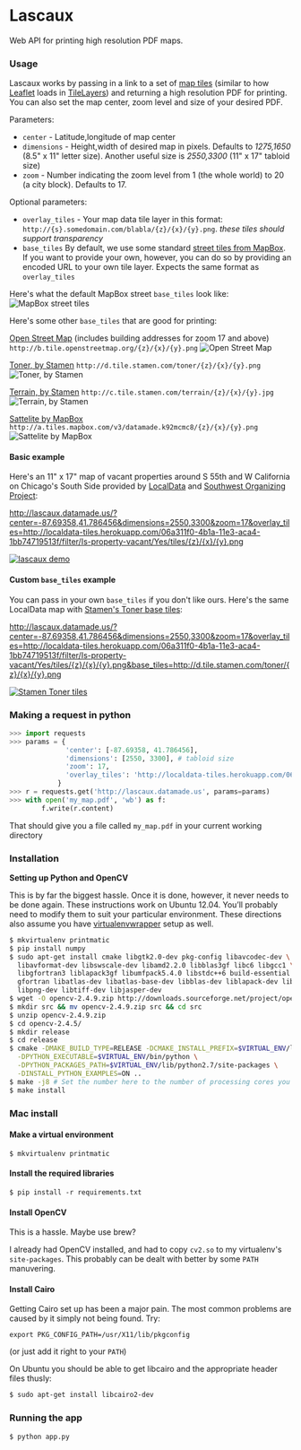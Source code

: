 # Lascaux

Web API for printing high resolution PDF maps.

### Usage
Lascaux works by passing in a link to a set of [map tiles](https://www.mapbox.com/foundations/how-web-maps-work/) (similar to how [Leaflet](http://leafletjs.com/) loads in [TileLayers](http://leafletjs.com/reference.html#tilelayer)) and returning a high resolution PDF for printing. You can also set the map center, zoom level and size of your desired PDF.

Parameters:
* `center` - Latitude,longitude of map center
* `dimensions` - Height,width of desired map in pixels. Defaults to *1275,1650* (8.5" x 11" letter size). Another useful size is *2550,3300* (11" x 17" tabloid size)
* `zoom` - Number indicating the zoom level from 1 (the whole world) to 20 (a city block). Defaults to 17.

Optional parameters:
* `overlay_tiles` - Your map data tile layer in this format: `http://{s}.somedomain.com/blabla/{z}/{x}/{y}.png`. *these tiles should support transparency*
* `base_tiles` By default, we use some standard [street tiles from MapBox](https://a.tiles.mapbox.com/v4/datamade.hnmob3j3/page.html?access_token=pk.eyJ1IjoiZGF0YW1hZGUiLCJhIjoiaXhhVGNrayJ9.0yaccougI3vSAnrKaB00vA#3/0.00/0.00). If you want to provide your own, however, you can do so by providing an encoded URL to your own tile layer. Expects the same format as `overlay_tiles`

Here's what the default MapBox street `base_tiles` look like:
![MapBox street tiles](https://raw.githubusercontent.com/datamade/lascaux/master/media/base-tiles.png)

Here's some other `base_tiles` that are good for printing:

[Open Street Map](http://www.openstreetmap.org/#map=13/41.8846/-87.6822) (includes building addresses for zoom 17 and above) `http://b.tile.openstreetmap.org/{z}/{x}/{y}.png`
![Open Street Map](https://raw.githubusercontent.com/datamade/lascaux/master/media/openstreetmap-tiles.png)

[Toner, by Stamen](http://maps.stamen.com/#toner/12/37.7706/-122.3782) `http://d.tile.stamen.com/toner/{z}/{x}/{y}.png`
![Toner, by Stamen](https://raw.githubusercontent.com/datamade/lascaux/master/media/stamen-toner-tiles.png)

[Terrain, by Stamen](http://maps.stamen.com/#terrain/12/37.7706/-122.3782) `http://c.tile.stamen.com/terrain/{z}/{x}/{y}.jpg`
![Terrain, by Stamen](https://raw.githubusercontent.com/datamade/lascaux/master/media/stamen-terrain-tiles.png)

[Sattelite by MapBox](https://a.tiles.mapbox.com/v4/datamade.k92mcmc8/page.html?access_token=pk.eyJ1IjoiZGF0YW1hZGUiLCJhIjoiaXhhVGNrayJ9.0yaccougI3vSAnrKaB00vA#3/44.47/-100.81) `http://a.tiles.mapbox.com/v3/datamade.k92mcmc8/{z}/{x}/{y}.png`
![Sattelite by MapBox](https://raw.githubusercontent.com/datamade/lascaux/master/media/mapbox-sattelite-tiles.png)

#### Basic example
Here's an 11" x 17" map of vacant properties around S 55th and W California on Chicago's South Side provided by [LocalData](http://localdata.com/) and [Southwest Organizing Project](http://www.swopchicago.org):

http://lascaux.datamade.us/?center=-87.69358,41.786456&dimensions=2550,3300&zoom=17&overlay_tiles=http://localdata-tiles.herokuapp.com/06a311f0-4b1a-11e3-aca4-1bb74719513f/filter/Is-property-vacant/Yes/tiles/{z}/{x}/{y}.png

[![lascaux demo](https://raw.githubusercontent.com/datamade/lascaux/master/media/lascaux-demo.png)](http://lascaux.datamade.us/?center=-87.69358,41.786456&dimensions=2550,3300&zoom=17&overlay_tiles=http://localdata-tiles.herokuapp.com/06a311f0-4b1a-11e3-aca4-1bb74719513f/filter/Is-property-vacant/Yes/tiles/{z}/{x}/{y}.png)

#### Custom `base_tiles` example
You can pass in your own `base_tiles` if you don't like ours. Here's the same LocalData map with [Stamen's Toner base tiles](http://maps.stamen.com/toner/#12/37.7706/-122.3782):

http://lascaux.datamade.us/?center=-87.69358,41.786456&dimensions=2550,3300&zoom=17&overlay_tiles=http://localdata-tiles.herokuapp.com/06a311f0-4b1a-11e3-aca4-1bb74719513f/filter/Is-property-vacant/Yes/tiles/{z}/{x}/{y}.png&base_tiles=http://d.tile.stamen.com/toner/{z}/{x}/{y}.png

[![Stamen Toner tiles](https://raw.githubusercontent.com/datamade/lascaux/master/media/stamen-base.png)](http://lascaux.datamade.us/?center=-87.69358,41.786456&dimensions=2550,3300&zoom=17&overlay_tiles=http://localdata-tiles.herokuapp.com/06a311f0-4b1a-11e3-aca4-1bb74719513f/filter/Is-property-vacant/Yes/tiles/{z}/{x}/{y}.png&base_tiles=http://d.tile.stamen.com/toner/{z}/{x}/{y}.png)

### Making a request in python

``` python
>>> import requests
>>> params = {
              'center': [-87.69358, 41.786456],
              'dimensions': [2550, 3300], # tabloid size
              'zoom': 17,
              'overlay_tiles': 'http://localdata-tiles.herokuapp.com/06a311f0-4b1a-11e3-aca4-1bb74719513f/filter/Is-property-vacant/Yes/tiles/{z}/{x}/{y}.png'
            }
>>> r = requests.get('http://lascaux.datamade.us', params=params)
>>> with open('my_map.pdf', 'wb') as f:
        f.write(r.content)
```

That should give you a file called ``my_map.pdf`` in your current working directory

### Installation

**Setting up Python and OpenCV**

This is by far the biggest hassle. Once it is done, however, it never needs to
be done again. These instructions work on Ubuntu 12.04. You’ll probably need to
modify them to suit your particular environment. These directions also assume
you have [virtualenvwrapper](http://virtualenvwrapper.readthedocs.org/en/latest/)
setup as well.

```bash
$ mkvirtualenv printmatic
$ pip install numpy
$ sudo apt-get install cmake libgtk2.0-dev pkg-config libavcodec-dev \
  libavformat-dev libswscale-dev libamd2.2.0 libblas3gf libc6 libgcc1 \
  libgfortran3 liblapack3gf libumfpack5.4.0 libstdc++6 build-essential \
  gfortran libatlas-dev libatlas-base-dev libblas-dev liblapack-dev libjpeg-dev \
  libpng-dev libtiff-dev libjasper-dev
$ wget -O opencv-2.4.9.zip http://downloads.sourceforge.net/project/opencvlibrary/opencv-unix/2.4.9/opencv-2.4.9.zip?r=http%3A%2F%2Fopencv.org%2Fdownloads.html&ts=1403558615&use_mirror=softlayer-dal
$ mkdir src && mv opencv-2.4.9.zip src && cd src
$ unzip opencv-2.4.9.zip
$ cd opencv-2.4.5/
$ mkdir release
$ cd release
$ cmake -DMAKE_BUILD_TYPE=RELEASE -DCMAKE_INSTALL_PREFIX=$VIRTUAL_ENV/local/ \
  -DPYTHON_EXECUTABLE=$VIRTUAL_ENV/bin/python \
  -DPYTHON_PACKAGES_PATH=$VIRTUAL_ENV/lib/python2.7/site-packages \
  -DINSTALL_PYTHON_EXAMPLES=ON ..
$ make -j8 # Set the number here to the number of processing cores you have
$ make install
```

### Mac install

#### Make a virtual environment

    $ mkvirtualenv printmatic

#### Install the required libraries

    $ pip install -r requirements.txt

#### Install OpenCV

This is a hassle. Maybe use brew?

I already had OpenCV installed, and had to copy `cv2.so` to my virtualenv's
`site-packages`. This probably can be dealt with better by some `PATH`
manuvering.

#### Install Cairo

Getting Cairo set up has been a major pain. The most common problems are caused
by it simply not being found. Try:

    export PKG_CONFIG_PATH=/usr/X11/lib/pkgconfig

(or just add it right to your `PATH`)

On Ubuntu you should be able to get libcairo and the appropriate header files thusly:

```bash 
$ sudo apt-get install libcairo2-dev
```

### Running the app

    $ python app.py
